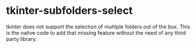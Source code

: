 # tkinter-subfolders-select
tkinter does not support the selection of multiple folders out of the box. This is the native code to add that missing feature without the need of any third party library.
